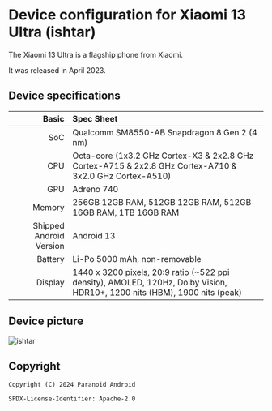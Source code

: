 Device configuration for Xiaomi 13 Ultra (ishtar)
=========================================

The Xiaomi 13 Ultra is a flagship phone from Xiaomi.

It was released in April 2023.

## Device specifications

Basic   | Spec Sheet
-------:|:-------------------------
SoC     | Qualcomm SM8550-AB Snapdragon 8 Gen 2 (4 nm)
CPU     | Octa-core (1x3.2 GHz Cortex-X3 & 2x2.8 GHz Cortex-A715 & 2x2.8 GHz Cortex-A710 & 3x2.0 GHz Cortex-A510)
GPU     | Adreno 740
Memory  | 256GB 12GB RAM, 512GB 12GB RAM, 512GB 16GB RAM, 1TB 16GB RAM
Shipped Android Version | Android 13
Battery | Li-Po 5000 mAh, non-removable
Display | 1440 x 3200 pixels, 20:9 ratio (~522 ppi density), AMOLED, 120Hz, Dolby Vision, HDR10+, 1200 nits (HBM), 1900 nits (peak)

## Device picture

![ishtar](https://www.giztop.com/media/catalog/product/cache/1d54c77235ad9c5000509537c351eadb/x/i/xiaomi_13_ultra_green.jpg "ishtar")

## Copyright

```
Copyright (C) 2024 Paranoid Android

SPDX-License-Identifier: Apache-2.0
```
